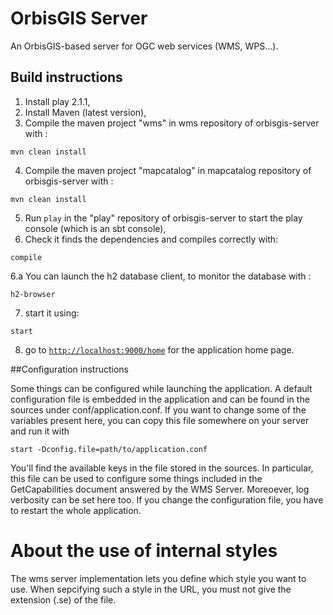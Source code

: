OrbisGIS Server
=====================================

An OrbisGIS-based server for OGC web services (WMS, WPS...).

## Build instructions

1. Install play 2.1.1,
2. Install Maven (latest version),
3. Compile the maven project "wms" in wms repository of orbisgis-server with :

 ```
mvn clean install
```
4. Compile the maven project "mapcatalog" in mapcatalog repository of orbisgis-server with :

 ```
mvn clean install
```
5. Run `play` in the "play" repository of orbisgis-server to start the play console (which is an sbt console),
6. Check it finds the dependencies and compiles correctly with:

 ```
compile
```
6.a You can launch the h2 database client, to monitor the database with :

 ```
h2-browser
```
7. start it using:
 ```
start
```
8. go to [`http://localhost:9000/home`](http://localhost:9000/home) for the application home page.
 

##Configuration instructions

Some things can be configured while launching the application. A default configuration file is embedded in the
application and can be found in the sources under conf/application.conf. If you want to change some 
of the variables present here, you can copy this file somewhere on your server and run it with 

```
start -Dconfig.file=path/to/application.conf
```

You'll find the available keys in the file stored in the sources. In particular, this file can be used to 
configure some things included in the GetCapabilities document answered by the WMS Server. Moreoever, log
verbosity can be set here too. If you change the configuration file, you have to restart the whole
application.

About the use of internal styles
====================================

The wms server implementation lets you define which style you want to use. When sepcifying such a style
in the URL, you must not give the extension (.se) of the file.

